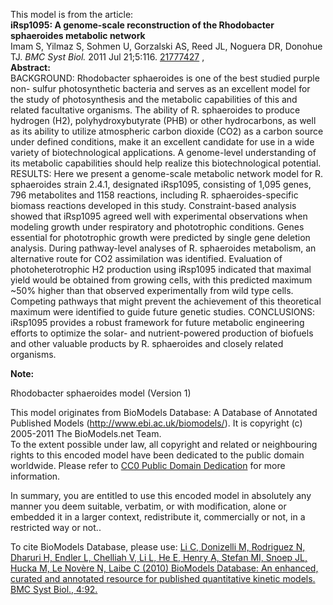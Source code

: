

This model is from the article:  
**iRsp1095: A genome-scale reconstruction of the Rhodobacter sphaeroides metabolic network**   
Imam S, Yilmaz S, Sohmen U, Gorzalski AS, Reed JL, Noguera DR, Donohue TJ.
_BMC Syst Biol._ 2011 Jul 21;5:116.
[21777427](http://www.ncbi.nlm.nih.gov/pubmed/21777427) ,  
**Abstract:**   
BACKGROUND: Rhodobacter sphaeroides is one of the best studied purple non-
sulfur photosynthetic bacteria and serves as an excellent model for the study
of photosynthesis and the metabolic capabilities of this and related
facultative organisms. The ability of R. sphaeroides to produce hydrogen (H2),
polyhydroxybutyrate (PHB) or other hydrocarbons, as well as its ability to
utilize atmospheric carbon dioxide (CO2) as a carbon source under defined
conditions, make it an excellent candidate for use in a wide variety of
biotechnological applications. A genome-level understanding of its metabolic
capabilities should help realize this biotechnological potential. RESULTS:
Here we present a genome-scale metabolic network model for R. sphaeroides
strain 2.4.1, designated iRsp1095, consisting of 1,095 genes, 796 metabolites
and 1158 reactions, including R. sphaeroides-specific biomass reactions
developed in this study. Constraint-based analysis showed that iRsp1095 agreed
well with experimental observations when modeling growth under respiratory and
phototrophic conditions. Genes essential for phototrophic growth were
predicted by single gene deletion analysis. During pathway-level analyses of
R. sphaeroides metabolism, an alternative route for CO2 assimilation was
identified. Evaluation of photoheterotrophic H2 production using iRsp1095
indicated that maximal yield would be obtained from growing cells, with this
predicted maximum ~50% higher than that observed experimentally from wild type
cells. Competing pathways that might prevent the achievement of this
theoretical maximum were identified to guide future genetic studies.
CONCLUSIONS: iRsp1095 provides a robust framework for future metabolic
engineering efforts to optimize the solar- and nutrient-powered production of
biofuels and other valuable products by R. sphaeroides and closely related
organisms.

**Note:**

Rhodobacter sphaeroides model (Version 1)

This model originates from BioModels Database: A Database of Annotated
Published Models (http://www.ebi.ac.uk/biomodels/). It is copyright (c)
2005-2011 The BioModels.net Team.  
To the extent possible under law, all copyright and related or neighbouring
rights to this encoded model have been dedicated to the public domain
worldwide. Please refer to [CC0 Public Domain
Dedication](http://creativecommons.org/publicdomain/zero/1.0/) for more
information.

In summary, you are entitled to use this encoded model in absolutely any
manner you deem suitable, verbatim, or with modification, alone or embedded it
in a larger context, redistribute it, commercially or not, in a restricted way
or not..  
  
To cite BioModels Database, please use: [Li C, Donizelli M, Rodriguez N,
Dharuri H, Endler L, Chelliah V, Li L, He E, Henry A, Stefan MI, Snoep JL,
Hucka M, Le Novère N, Laibe C (2010) BioModels Database: An enhanced, curated
and annotated resource for published quantitative kinetic models. BMC Syst
Biol., 4:92.](http://www.ncbi.nlm.nih.gov/pubmed/20587024)

